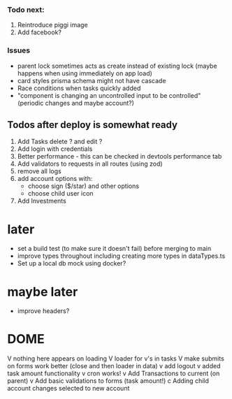 ### Todo next:

1. Reintroduce piggi image
2. Add facebook?

### Issues

- parent lock sometimes acts as create instead of existing lock
  (maybe happens when using immediately on app load)
- card styles prisma schema might not have cascade
- Race conditions when tasks quickly added
- "component is changing an uncontrolled input to be controlled" (periodic changes and maybe account?)

## Todos after deploy is somewhat ready

1. Add Tasks delete ? and edit ?
2. Add login with credentials
3. Better performance - this can be checked in devtools performance tab
4. Add validators to requests in all routes (using zod)
5. remove all logs
6. add account options with:
   - choose sign ($/star) and other options
   - choose child user icon
7. Add Investments

# later

- set a build test (to make sure it doesn't fail) before merging to main
- improve types throughout including creating more types in dataTypes.ts
- Set up a local db mock using docker?

# maybe later

- improve headers?

# DOME

V nothing here appears on loading
V loader for v's in tasks
V make submits on forms work better (close and then loader in data)
v add logout
v added task amount functionality
v cron works!
v Add Transactions to current (on parent)
v Add basic validations to forms (task amount!)
c Adding child account changes selected to new account
